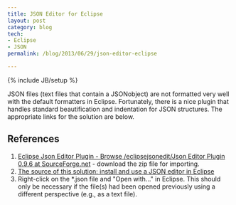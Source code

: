 ```yaml
---
title: JSON Editor for Eclipse
layout: post
category: blog
tech:
- Eclipse
- JSON
permalink: /blog/2013/06/29/json-editor-eclipse

---
```

{% include JB/setup %}
<div id="node-289" class="node node-blog node-promoted">
  <div class="content clearfix">
    <div class="field field-name-body field-type-text-with-summary field-label-hidden"><div class="field-items"><div class="field-item even"><p>JSON files (text files that contain a JSONobject) are not formatted very well with the default formatters in Eclipse. Fortunately, there is a nice plugin that handles standard beautification and indentation for JSON structures. The appropriate links for the solution are below.</p>
<!--break-->
<h2>
	References</h2>
<ol><li>
		<a href="http://sourceforge.net/projects/eclipsejsonedit/files/eclipsejsonedit/Json%20Editor%20Plugin%200.9.6/">Eclipse Json Editor Plugin - Browse /eclipsejsonedit/Json Editor Plugin 0.9.6 at SourceForge.net</a> - download the zip file for importing.</li>
	<li>
		<a href="http://stackoverflow.com/questions/8553200/ho-do-i-install-and-use-a-json-editor-in-eclipse">The source of this solution: install and use a JSON editor in Eclipse</a></li>
	<li>
		Right-click on the *.json file and "Open with..." in Eclipse. This should only be necessary if the file(s) had been opened previously using a different perspective (e.g., as a text file).</li>
</ol></div></div></div>  </div>
</div>
